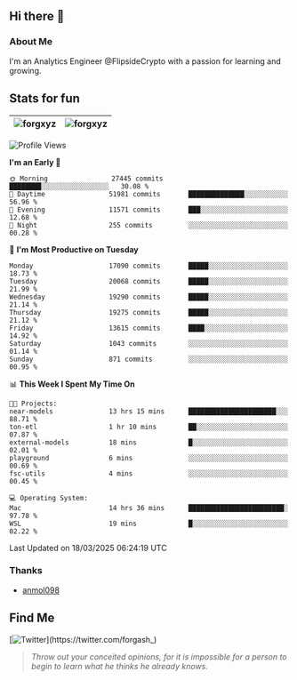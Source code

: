 ## Hi there 👋

### About Me

I'm an Analytics Engineer @FlipsideCrypto with a passion for learning and growing.
  
## Stats for fun

| <img align="center" src="https://github-readme-streak-stats.herokuapp.com/?user=forgxyz&theme=tokyonight" alt="forgxyz" /> | <img align="center" src="https://github-readme-stats.vercel.app/api?username=forgxyz&theme=tokyonight&show_icons=true" alt="forgxyz" /> |
| ------------- |------------- |


<!--START_SECTION:waka-->
![Profile Views](http://img.shields.io/badge/Profile%20Views-1-blue)

**I'm an Early 🐤** 

```text
🌞 Morning                27445 commits       ████████░░░░░░░░░░░░░░░░░   30.08 % 
🌆 Daytime                51981 commits       ██████████████░░░░░░░░░░░   56.96 % 
🌃 Evening                11571 commits       ███░░░░░░░░░░░░░░░░░░░░░░   12.68 % 
🌙 Night                  255 commits         ░░░░░░░░░░░░░░░░░░░░░░░░░   00.28 % 
```
📅 **I'm Most Productive on Tuesday** 

```text
Monday                   17090 commits       █████░░░░░░░░░░░░░░░░░░░░   18.73 % 
Tuesday                  20068 commits       █████░░░░░░░░░░░░░░░░░░░░   21.99 % 
Wednesday                19290 commits       █████░░░░░░░░░░░░░░░░░░░░   21.14 % 
Thursday                 19275 commits       █████░░░░░░░░░░░░░░░░░░░░   21.12 % 
Friday                   13615 commits       ████░░░░░░░░░░░░░░░░░░░░░   14.92 % 
Saturday                 1043 commits        ░░░░░░░░░░░░░░░░░░░░░░░░░   01.14 % 
Sunday                   871 commits         ░░░░░░░░░░░░░░░░░░░░░░░░░   00.95 % 
```


📊 **This Week I Spent My Time On** 

```text
🐱‍💻 Projects: 
near-models              13 hrs 15 mins      ██████████████████████░░░   88.71 % 
ton-etl                  1 hr 10 mins        ██░░░░░░░░░░░░░░░░░░░░░░░   07.87 % 
external-models          18 mins             █░░░░░░░░░░░░░░░░░░░░░░░░   02.01 % 
playground               6 mins              ░░░░░░░░░░░░░░░░░░░░░░░░░   00.69 % 
fsc-utils                4 mins              ░░░░░░░░░░░░░░░░░░░░░░░░░   00.45 % 

💻 Operating System: 
Mac                      14 hrs 36 mins      ████████████████████████░   97.78 % 
WSL                      19 mins             █░░░░░░░░░░░░░░░░░░░░░░░░   02.22 % 
```


 Last Updated on 18/03/2025 06:24:19 UTC
<!--END_SECTION:waka-->

### Thanks
 - [anmol098](https://github.com/anmol098/waka-readme-stats/)
  
## Find Me
[![Twitter](https://img.shields.io/twitter/url/https/twitter.com/forgash_.svg?style=social&label=Follow%20%40forgash_)](https://twitter.com/forgash_)


> *Throw out your conceited opinions, for it is impossible for a person to begin to learn what he thinks he already knows.* 
